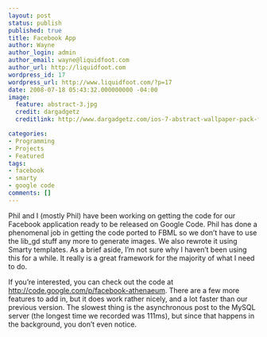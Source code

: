 ```yaml
---
layout: post
status: publish
published: true
title: Facebook App
author: Wayne
author_login: admin
author_email: wayne@liquidfoot.com
author_url: http://liquidfoot.com
wordpress_id: 17
wordpress_url: http://www.liquidfoot.com/?p=17
date: 2008-07-18 05:43:32.000000000 -04:00
image:
  feature: abstract-3.jpg
  credit: dargadgetz
  creditlink: http://www.dargadgetz.com/ios-7-abstract-wallpaper-pack-for-iphone-5-and-ipod-touch-retina/

categories:
- Programming
- Projects
- Featured
tags:
- facebook
- smarty
- google code
comments: []
---
```

Phil and I (mostly Phil) have been working on getting the code for our Facebook application ready to be released on Google Code. Phil has done a phenomenal job in getting the code ported to FBML so we don&rsquo;t have to use the lib_gd stuff any more to generate images. We also rewrote it using Smarty templates. As a brief aside, I&rsquo;m not sure why I haven&rsquo;t been using this for a while. It really is a great framework for the majority of what I need to do.

If you&rsquo;re interested, you can check out the code at <a title="Facebook Athenaeum" href="http://code.google.com/p/facebook-athenaeum">http://code.google.com/p/facebook-athenaeum</a>. There are a few more features to add in, but it does work rather nicely, and a lot faster than our previous version. The slowest thing is the asynchronous post to the MySQL server (the longest time we recorded was 111ms), but since that happens in the background, you don&rsquo;t even notice.
